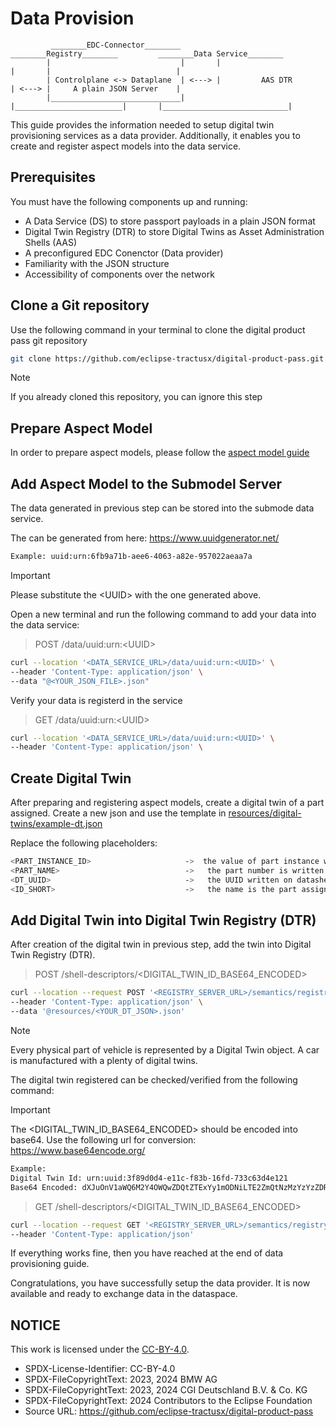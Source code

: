 <!-- 
  Tractus-X - Digital Product Passport Application 
 
  Copyright (c) 2022, 2024 BMW AG, Henkel AG & Co. KGaA
  Copyright (c) 2023, 2024 CGI Deutschland B.V. & Co. KG
  Copyright (c) 2022, 2024 Contributors to the Eclipse Foundation

  See the NOTICE file(s) distributed with this work for additional
  information regarding copyright ownership.
 
  This program and the accompanying materials are made available under the
  terms of the Apache License, Version 2.0 which is available at
  https://www.apache.org/licenses/LICENSE-2.0.
 
  Unless required by applicable law or agreed to in writing, software
  distributed under the License is distributed on an "AS IS" BASIS
  WITHOUT WARRANTIES OR CONDITIONS OF ANY KIND,
  either express or implied. See the
  License for the specific language govern in permissions and limitations
  under the License.
 
  SPDX-License-Identifier: Apache-2.0
-->

# Data Provision
             ________EDC-Connector________         ________Registry________         ________Data Service________  
            |                             |       |                        |       |                            |
            | Controlplane <-> Dataplane  | <---> |         AAS DTR        | <---> |     A plain JSON Server    |           
            |_____________________________|       |________________________|       |____________________________|


This guide provides the information needed to setup digital twin provisioning services as a data provider. Additionally, it enables you to create and register aspect models into the data service.


## Prerequisites

You must have the following components up and running: 

- A Data Service (DS) to store passport payloads in a plain JSON format
- Digital Twin Registry (DTR) to store Digital Twins as Asset Administration Shells (AAS)
- A preconfigured EDC Conenctor (Data provider)
- Familiarity with the JSON structure
- Accessibility of components over the network


## Clone a Git repository

Use the following command in your terminal to clone the digital product pass git repository

```bash
git clone https://github.com/eclipse-tractusx/digital-product-pass.git
```

> [!Note]  
> If you already cloned this repository, you can ignore this step


## Prepare Aspect Model

In order to prepare aspect models, please follow the [aspect model guide](./aspect-model.md) 

## Add Aspect Model to the Submodel Server

The data generated in previous step can be stored into the submode data service.

The <UUID> can be generated from here: https://www.uuidgenerator.net/ 

```bash
Example: uuid:urn:6fb9a71b-aee6-4063-a82e-957022aeaa7a
```

> [!IMPORTANT]  
> Please substitute the <<UUID>UUID> with the one generated above.


Open a new terminal and run the following command to add your data into the data service: 
> POST /data/uuid:urn:<<UUID>UUID>

```bash
curl --location '<DATA_SERVICE_URL>/data/uuid:urn:<UUID>' \
--header 'Content-Type: application/json' \
--data "@<YOUR_JSON_FILE>.json"
```

Verify your data is registerd in the service

> GET /data/uuid:urn:<<UUID>UUID>
```bash
curl --location '<DATA_SERVICE_URL>/data/uuid:urn:<UUID>' \
--header 'Content-Type: application/json' \
```

## Create Digital Twin

After preparing and registering aspect models, create a digital twin of a part assigned. 
Create a new json and use the template in [resources/digital-twins/example-dt.json](./resources/digital-twins/example-dt.json)

Replace the following placeholders:

```bash
<PART_INSTANCE_ID>                     ->  the value of part instance written on datasheet
<PART_NAME>                            ->   the part number is written on the datasheet from a part
<DT_UUID>                              ->   the UUID written on datasheet
<ID_SHORT>                             ->   the name is the part assigned
```

## Add Digital Twin into Digital Twin Registry (DTR)

After creation of the digital twin in previous step, add the twin into Digital Twin Registry (DTR).

> POST /shell-descriptors/<DIGITAL_TWIN_ID_BASE64_ENCODED>

```bash
curl --location --request POST '<REGISTRY_SERVER_URL>/semantics/registry/api/v3.0/shell-descriptors/api/v3.0/shell-descriptors' \
--header 'Content-Type: application/json' \
--data '@resources/<YOUR_DT_JSON>.json'
```

> [!Note]  
> Every physical part of vehicle is represented by a Digital Twin object. A car is manufactured with a plenty of digital twins.

The digital twin registered can be checked/verified from the following command:

> [!Important]
>  The <DIGITAL_TWIN_ID_BASE64_ENCODED> should be encoded into base64. Use the following url for conversion: https://www.base64encode.org/

```bash
Example:
Digital Twin Id: urn:uuid:3f89d0d4-e11c-f83b-16fd-733c63d4e121
Base64 Encoded: dXJuOnV1aWQ6M2Y4OWQwZDQtZTExYy1mODNiLTE2ZmQtNzMzYzYzZDRlMTIx
```

> GET /shell-descriptors/<DIGITAL_TWIN_ID_BASE64_ENCODED>

```bash
curl --location --request GET '<REGISTRY_SERVER_URL>/semantics/registry/api/v3.0/shell-descriptors/<DIGITAL_TWIN_ID_BASE64_ENCODED>' \
--header 'Content-Type: application/json'
```

If everything works fine, then you have reached at the end of data provisioning guide.

Congratulations, you have successfully setup the data provider. It is now available and ready to exchange data in the dataspace.


## NOTICE

This work is licensed under the [CC-BY-4.0](https://creativecommons.org/licenses/by/4.0/legalcode).

- SPDX-License-Identifier: CC-BY-4.0
- SPDX-FileCopyrightText: 2023, 2024 BMW AG
- SPDX-FileCopyrightText: 2023, 2024 CGI Deutschland B.V. & Co. KG
- SPDX-FileCopyrightText: 2024 Contributors to the Eclipse Foundation
- Source URL: https://github.com/eclipse-tractusx/digital-product-pass
